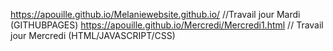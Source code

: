 https://apouille.github.io/Melaniewebsite.github.io/ //Travail jour Mardi (GITHUBPAGES)
https://apouille.github.io/Mercredi/Mercredi1.html // Travail jour Mercredi (HTML/JAVASCRIPT/CSS)
